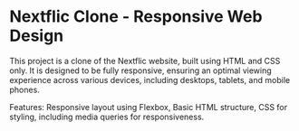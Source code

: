 # Nextflic Clone - Responsive Web Design
This project is a clone of the Nextflic website, built using HTML and CSS only. It is designed to be fully responsive, ensuring an optimal viewing experience across various devices, including desktops, tablets, and mobile phones.

Features:
Responsive layout using Flexbox,
Basic HTML structure,
CSS for styling, including media queries for responsiveness.

